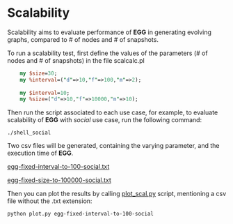 # Scalability

Scalability aims to evaluate performance of **EGG** in generating evolving graphs, compared to # of nodes and # of snapshots.

To run a scalability test, first define the values of the parameters (# of nodes and # of snapshots) in the file scalcalc.pl

```perl
	my $size=30;
	my %interval=("d"=>10,"f"=>100,"m"=>2);
  
	my $interval=10;
	my %size=("d"=>10,"f"=>10000,"m"=>10);
```

Then run the script associated to each use case, for example, to evaluate scalability of **EGG** with *social* use case, run the following command:

```shell
./shell_social
```

Two csv files will be generated, containing the varying parameter, and the execution time of **EGG**.

[egg-fixed-interval-to-100-social.txt](https://github.com/karimalami7/EGG/blob/master/demo/scalability/egg-fixed-interval-to-100-social.txt)

[egg-fixed-size-to-100000-social.txt](https://github.com/karimalami7/EGG/blob/master/demo/scalability/egg-fixed-size-to-100000-social.txt)

Then you can plot the results by calling [plot_scal.py](https://github.com/karimalami7/EGG/blob/master/demo/scalability/plot_scal.py) script, mentioning a csv file without the .txt extension:

```shell 
python plot.py egg-fixed-interval-to-100-social
```

